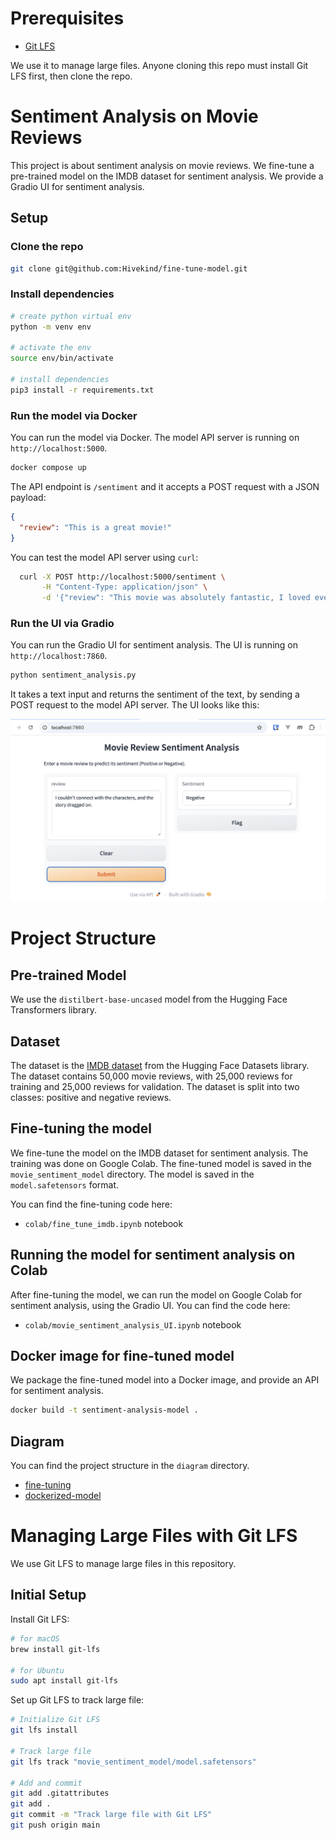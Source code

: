 # Prerequisites

* [Git LFS](https://docs.github.com/en/repositories/working-with-files/managing-large-files/installing-git-large-file-storage)

We use it to manage large files. Anyone cloning this repo must install Git LFS first, then clone the repo.

# Sentiment Analysis on Movie Reviews

This project is about sentiment analysis on movie reviews. We fine-tune a pre-trained model on the IMDB dataset for sentiment analysis. We provide a Gradio UI for sentiment analysis.

## Setup

### Clone the repo

```sh
git clone git@github.com:Hivekind/fine-tune-model.git
```

### Install dependencies

```sh
# create python virtual env
python -m venv env

# activate the env
source env/bin/activate

# install dependencies
pip3 install -r requirements.txt
```

### Run the model via Docker

You can run the model via Docker. The model API server is running on `http://localhost:5000`.

```sh
docker compose up
```

The API endpoint is `/sentiment` and it accepts a POST request with a JSON payload:

```json
{
  "review": "This is a great movie!"
}
```

You can test the model API server using `curl`:

```sh
  curl -X POST http://localhost:5000/sentiment \
       -H "Content-Type: application/json" \
       -d '{"review": "This movie was absolutely fantastic, I loved every minute of it!"}'
```

### Run the UI via Gradio

You can run the Gradio UI for sentiment analysis. The UI is running on `http://localhost:7860`.

```sh
python sentiment_analysis.py
```

It takes a text input and returns the sentiment of the text, by sending a POST request to the model API server. The UI looks like this:

![Gradio UI](images/gradio_ui.png)


# Project Structure

## Pre-trained Model

We use the `distilbert-base-uncased` model from the Hugging Face Transformers library.

## Dataset

The dataset is the [IMDB dataset](https://huggingface.co/datasets/stanfordnlp/imdb) from the Hugging Face Datasets library. The dataset contains 50,000 movie reviews, with 25,000 reviews for training and 25,000 reviews for validation. The dataset is split into two classes: positive and negative reviews.

## Fine-tuning the model

We fine-tune the model on the IMDB dataset for sentiment analysis. The training was done on Google Colab. The fine-tuned model is saved in the `movie_sentiment_model` directory. The model is saved in the `model.safetensors` format. 

You can find the fine-tuning code here:

- `colab/fine_tune_imdb.ipynb` notebook

## Running the model for sentiment analysis on Colab

After fine-tuning the model, we can run the model on Google Colab for sentiment analysis, using the Gradio UI. You can find the code here:

- `colab/movie_sentiment_analysis_UI.ipynb` notebook

## Docker image for fine-tuned model

We package the fine-tuned model into a Docker image, and provide an API for sentiment analysis.

```sh
docker build -t sentiment-analysis-model .
```

## Diagram

You can find the project structure in the `diagram` directory.

- [fine-tuning](diagram/fine-tuning/fine-tuning.html)
- [dockerized-model](diagram/dockerized-model/dockerized-model.html)


# Managing Large Files with Git LFS
We use Git LFS to manage large files in this repository.

## Initial Setup
Install Git LFS:

```sh
# for macOS
brew install git-lfs

# for Ubuntu
sudo apt install git-lfs
```

Set up Git LFS to track large file:

```sh
# Initialize Git LFS
git lfs install

# Track large file
git lfs track "movie_sentiment_model/model.safetensors"

# Add and commit
git add .gitattributes
git add .
git commit -m "Track large file with Git LFS"
git push origin main
```